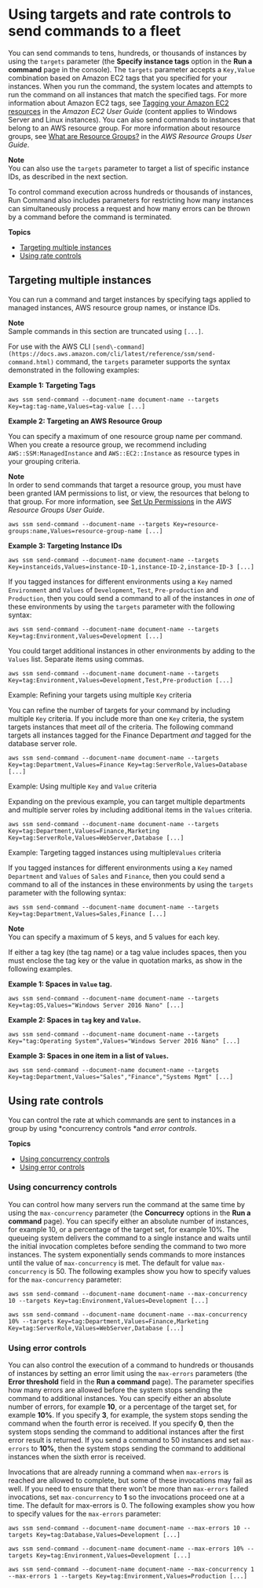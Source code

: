 # Using targets and rate controls to send commands to a fleet<a name="send-commands-multiple"></a>

You can send commands to tens, hundreds, or thousands of instances by using the `targets` parameter \(the **Specify instance tags** option in the **Run a command** page in the console\)\. The `targets` parameter accepts a `Key,Value` combination based on Amazon EC2 tags that you specified for your instances\. When you run the command, the system locates and attempts to run the command on all instances that match the specified tags\. For more information about Amazon EC2 tags, see [Tagging your Amazon EC2 resources](https://docs.aws.amazon.com/AWSEC2/latest/UserGuide/Using_Tags.html) in the *Amazon EC2 User Guide* \(content applies to Windows Server and Linux instances\)\. You can also send commands to instances that belong to an AWS resource group\. For more information about resource groups, see [What are Resource Groups?](https://docs.aws.amazon.com/ARG/latest/userguide/) in the *AWS Resource Groups User Guide*\. 

**Note**  
You can also use the `targets` parameter to target a list of specific instance IDs, as described in the next section\.

To control command execution across hundreds or thousands of instances, Run Command also includes parameters for restricting how many instances can simultaneously process a request and how many errors can be thrown by a command before the command is terminated\.

**Topics**
+ [Targeting multiple instances](#send-commands-targeting)
+ [Using rate controls](#send-commands-rate)

## Targeting multiple instances<a name="send-commands-targeting"></a>

You can run a command and target instances by specifying tags applied to managed instances, AWS resource group names, or instance IDs\. 

**Note**  
Sample commands in this section are truncated using `[...]`\. 

For use with the AWS CLI `[send\-command](https://docs.aws.amazon.com/cli/latest/reference/ssm/send-command.html)` command, the `targets` parameter supports the syntax demonstrated in the following examples:

**Example 1: Targeting Tags**

```
aws ssm send-command --document-name document-name --targets Key=tag:tag-name,Values=tag-value [...]
```

**Example 2: Targeting an AWS Resource Group**

You can specify a maximum of one resource group name per command\. When you create a resource group, we recommend including `AWS::SSM:ManagedInstance` and `AWS::EC2::Instance` as resource types in your grouping criteria\. 

**Note**  
In order to send commands that target a resource group, you must have been granted IAM permissions to list, or view, the resources that belong to that group\. For more information, see [Set Up Permissions](https://docs.aws.amazon.com/ARG/latest/userguide/gettingstarted-prereqs.html#rg-permissions) in the *AWS Resource Groups User Guide*\. 

```
aws ssm send-command --document-name --targets Key=resource-groups:name,Values=resource-group-name [...]
```

**Example 3: Targeting Instance IDs**

```
aws ssm send-command --document-name document-name --targets Key=instanceids,Values=instance-ID-1,instance-ID-2,instance-ID-3 [...]
```

If you tagged instances for different environments using a `Key` named `Environment` and `Values` of `Development`, `Test`, `Pre-production` and `Production`, then you could send a command to all of the instances in *one* of these environments by using the `targets` parameter with the following syntax:

```
aws ssm send-command --document-name document-name --targets Key=tag:Environment,Values=Development [...]
```

You could target additional instances in other environments by adding to the `Values` list\. Separate items using commas\.

```
aws ssm send-command --document-name document-name --targets Key=tag:Environment,Values=Development,Test,Pre-production [...]
```

Example: Refining your targets using multiple `Key` criteria

You can refine the number of targets for your command by including multiple `Key` criteria\. If you include more than one `Key` criteria, the system targets instances that meet *all* of the criteria\. The following command targets all instances tagged for the Finance Department *and* tagged for the database server role\.

```
aws ssm send-command --document-name document-name --targets Key=tag:Department,Values=Finance Key=tag:ServerRole,Values=Database [...]
```

Example: Using multiple `Key` and `Value` criteria

Expanding on the previous example, you can target multiple departments and multiple server roles by including additional items in the `Values` criteria\.

```
aws ssm send-command --document-name document-name --targets Key=tag:Department,Values=Finance,Marketing Key=tag:ServerRole,Values=WebServer,Database [...]
```

Example: Targeting tagged instances using multiple`Values` criteria

If you tagged instances for different environments using a `Key` named `Department` and `Values` of `Sales` and `Finance`, then you could send a command to all of the instances in these environments by using the `targets` parameter with the following syntax:

```
aws ssm send-command --document-name document-name --targets Key=tag:Department,Values=Sales,Finance [...]
```

**Note**  
You can specify a maximum of 5 keys, and 5 values for each key\.

If either a tag key \(the tag name\) or a tag value includes spaces, then you must enclose the tag key or the value in quotation marks, as show in the following examples\.

**Example 1: Spaces in `Value` tag\.**

```
aws ssm send-command --document-name document-name --targets Key=tag:OS,Values="Windows Server 2016 Nano" [...]
```

**Example 2: Spaces in `tag` key and `Value`\.**

```
aws ssm send-command --document-name document-name --targets Key="tag:Operating System",Values="Windows Server 2016 Nano" [...]
```

**Example 3: Spaces in one item in a list of `Values`\.**

```
aws ssm send-command --document-name document-name --targets Key=tag:Department,Values="Sales","Finance","Systems Mgmt" [...]
```

## Using rate controls<a name="send-commands-rate"></a>

You can control the rate at which commands are sent to instances in a group by using *concurrency controls *and *error controls*\.

**Topics**
+ [Using concurrency controls](#send-commands-velocity)
+ [Using error controls](#send-commands-maxerrors)

### Using concurrency controls<a name="send-commands-velocity"></a>

You can control how many servers run the command at the same time by using the `max-concurrency` parameter \(the **Concurrecy** options in the **Run a command** page\)\. You can specify either an absolute number of instances, for example 10, or a percentage of the target set, for example 10%\. The queueing system delivers the command to a single instance and waits until the initial invocation completes before sending the command to two more instances\. The system exponentially sends commands to more instances until the value of `max-concurrency` is met\. The default for value `max-concurrency` is 50\. The following examples show you how to specify values for the `max-concurrency` parameter:

```
aws ssm send-command --document-name document-name --max-concurrency 10 --targets Key=tag:Environment,Values=Development [...]
```

```
aws ssm send-command --document-name document-name --max-concurrency 10% --targets Key=tag:Department,Values=Finance,Marketing Key=tag:ServerRole,Values=WebServer,Database [...]
```

### Using error controls<a name="send-commands-maxerrors"></a>

You can also control the execution of a command to hundreds or thousands of instances by setting an error limit using the `max-errors` parameters \(the **Error threshold** field in the **Run a command** page\)\. The parameter specifies how many errors are allowed before the system stops sending the command to additional instances\. You can specify either an absolute number of errors, for example **10**, or a percentage of the target set, for example **10%**\. If you specify **3**, for example, the system stops sending the command when the fourth error is received\. If you specify **0**, then the system stops sending the command to additional instances after the first error result is returned\. If you send a command to 50 instances and set `max-errors` to **10%**, then the system stops sending the command to additional instances when the sixth error is received\.

Invocations that are already running a command when `max-errors` is reached are allowed to complete, but some of these invocations may fail as well\. If you need to ensure that there won’t be more than `max-errors` failed invocations, set `max-concurrency` to **1** so the invocations proceed one at a time\. The default for max\-errors is 0\. The following examples show you how to specify values for the `max-errors` parameter:

```
aws ssm send-command --document-name document-name --max-errors 10 --targets Key=tag:Database,Values=Development [...]
```

```
aws ssm send-command --document-name document-name --max-errors 10% --targets Key=tag:Environment,Values=Development [...]
```

```
aws ssm send-command --document-name document-name --max-concurrency 1 --max-errors 1 --targets Key=tag:Environment,Values=Production [...]
```